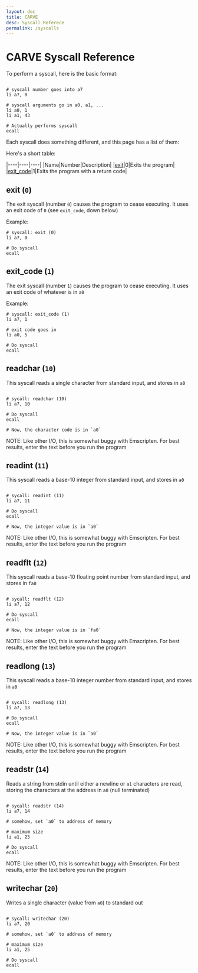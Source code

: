 ```yaml
---
layout: doc
title: CARVE
desc: Syscall Referece
permalink: /syscalls
---
```


# CARVE Syscall Reference

To perform a syscall, here is the basic format:

```

# syscall number goes into a7
li a7, 0

# syscall arguments go in a0, a1, ...
li a0, 1
li a1, 43

# Actually performs syscall
ecall

```

Each syscall does something different, and this page has a list of them:

Here's a short table:

|----|----|----|
|Name|Number|Description|
|[exit](#exit-0)|0|Exits the program|
|[exit_code](#exit_code-1)|1|Exits the program with a return code|


## exit (`0`)

The exit syscall (number `0`) causes the program to cease executing. It uses an exit code of `0` (see `exit_code`, down below)

Example:

```
# syscall: exit (0)
li a7, 0

# Do syscall
ecall

```
## exit_code (`1`)

The exit syscall (number `1`) causes the program to cease executing. It uses an exit code of whatever is in `a0`

Example:

```
# syscall: exit_code (1)
li a7, 1

# exit code goes in 
li a0, 5

# Do syscall
ecall

```

## readchar (`10`)

This syscall reads a single character from standard input, and stores in `a0`


```

# sycall: readchar (10)
li a7, 10

# Do syscall
ecall

# Now, the character code is in `a0`

```

NOTE: Like other I/O, this is somewhat buggy with Emscripten. For best results, enter the text before you run the program


## readint (`11`)

This syscall reads a base-10 integer from standard input, and stores in `a0`


```

# sycall: readint (11)
li a7, 11

# Do syscall
ecall

# Now, the integer value is in `a0`

```

NOTE: Like other I/O, this is somewhat buggy with Emscripten. For best results, enter the text before you run the program

## readflt (`12`)

This syscall reads a base-10 floating point number from standard input, and stores in `fa0`

```

# sycall: readflt (12)
li a7, 12

# Do syscall
ecall

# Now, the integer value is in `fa0`

```

NOTE: Like other I/O, this is somewhat buggy with Emscripten. For best results, enter the text before you run the program

## readlong (`13`)

This syscall reads a base-10 integer number from standard input, and stores in `a0`

```

# sycall: readlong (13)
li a7, 13

# Do syscall
ecall

# Now, the integer value is in `a0`

```

NOTE: Like other I/O, this is somewhat buggy with Emscripten. For best results, enter the text before you run the program


## readstr (`14`)

Reads a string from stdin until either a newline or `a1` characters are read, storing the characters at the address in `a0` (null terminated)

```

# sycall: readstr (14)
li a7, 14

# somehow, set `a0` to address of memory

# maximum size
li a1, 25

# Do syscall
ecall

```

NOTE: Like other I/O, this is somewhat buggy with Emscripten. For best results, enter the text before you run the program



## writechar (`20`)

Writes a single character (value from `a0`) to standard out

```

# sycall: writechar (20)
li a7, 20

# somehow, set `a0` to address of memory

# maximum size
li a1, 25

# Do syscall
ecall

```






